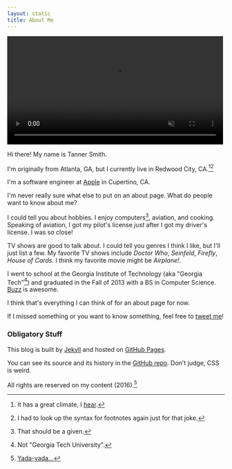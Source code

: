```yaml
---
layout: static
title: About Me
---
```


<video src="/files/me.mov" autoplay muted height="250"></video>

Hi there! My name is Tanner Smith.

I'm originally from Atlanta, GA, but I currently live in Redwood City, CA.[^1][^2]

I'm a software engineer at <a href="http://www.apple.com/">Apple</a> in Cupertino, CA.

I'm never really sure what else to put on an about page. What do people want to know about me?

I could tell you about hobbies. I enjoy computers[^3], aviation, and cooking. Speaking of aviation, I got my pilot's license _just_ after I got my driver's license. I was so close!

TV shows are good to talk about. I could tell you genres I think I like, but I'll just list a few. My favorite TV shows include _Doctor Who_, _Seinfeld_, _Firefly_, _House of Cards_. I think my favorite movie might be _Airplane!_.

I went to school at the Georgia Institute of Technology (aka "Georgia Tech"[^4]) and graduated in the Fall of 2013 with a BS in Computer Science. [Buzz](https://en.wikipedia.org/wiki/Buzz_(mascot)) is awesome.

I think that's everything I can think of for an about page for now.

If I missed something or you want to know something, feel free to [tweet me](https://twitter.com/tannerld)!

### Obligatory Stuff
This blog is built by [Jekyll](http://jekyllrb.com/) and hosted on [GitHub Pages](https://pages.github.com).

You can see its source and its history in the [GitHub repo](https://github.com/Tanner/Blog). Don't judge, CSS is weird.

All rights are reserved on my content (2016).[^5]

[^1]: It has a great climate, I [hear](https://en.wikipedia.org/wiki/Redwood_City,_California#Motto).
[^2]: I had to look up the syntax for footnotes again just for that joke.
[^3]: That should be a given.
[^4]: Not "Georgia Tech University".
[^5]: [Yada-yada...](https://en.wikipedia.org/wiki/The_Yada_Yada)
